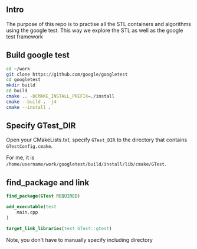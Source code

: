 ## Intro
The purpose of this repo is to practise all the STL containers and algorithms
using the google test.
This way we explore the STL as well as the google test framework

## Build google test

```bash
cd ~/work
git clone https://github.com/google/googletest
cd googletest
mkdir build
cd build
cmake .. -DCMAKE_INSTALL_PREFIX=./install
cmake --build . -j4
cmake --install .
```

## Specify GTest_DIR    

Open your CMakeLists.txt, specify `GTest_DIR` to the directory that contains `GTestConfig.cmake`.

For me, it is `/home/username/work/googletest/build/install/lib/cmake/GTest`.


## find_package and link
```cmake
find_package(GTest REQUIRED)

add_executable(test
    main.cpp
)

target_link_libraries(test GTest::gtest)
```
Note, you don't have to manually specify including directory